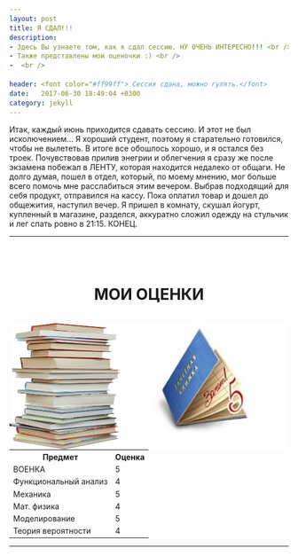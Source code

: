 ```yaml
---
layout: post
title: Я СДАЛ!!!
description: 
- Здесь Вы узнаете том, как я сдал сессию. НУ ОЧЕНЬ ИНТЕРЕСНО!!! <br />
- Также представлены мои оценочки :) <br />
-  <br />

header: <font color="#ff99ff"> Сессия сдана, можно гулять.</font>
date:   2017-06-30 18:49:04 +0300
category: jekyll
---
```

Итак, каждый июнь приходится сдавать сессию. И этот не был исколючением...
Я хороший студент, поэтому я старательно готовился, чтобы не вылететь. В итоге все обошлось хорошо, и я остался без троек.
Почувствовав прилив энегрии и облегчения я сразу же после экзамена побежал в ЛЕНТУ, которая находится недалеко от общаги.
Не долго думая, пошел в отдел, который, по моему мнению, мог больше всего помочь мне расслабиться этим вечером. Выбрав подходящий для себя продукт, отправился на кассу.
Пока оплатил товар и дошел до общежития, наступил вечер. Я пришел в комнату, скушал йогурт, купленный в магазине, разделся, аккуратно сложил одежду на стульчик и лег спать ровно в 21:15.
КОНЕЦ.

<hr>
<br />
<br />
<center> <h1> МОИ ОЦЕНКИ </h1> </center>
<br />
<img src="images/exam.jpg" style="width:304px;height:228px; float: right;">
<img src="images/exam.png" style="width:200px;height:228px; float: left;">

<br />
<br />
<br />
<br />
<br />
<br />
<br />
<br />
<br />
<hr>


<table style="width:100%">
  <tr>
    <th>Предмет</th>
    <th>Оценка</th> 
  </tr>
  <tr>
    <td>ВОЕНКА</td>
    <td>5</td> 
  </tr>
  <tr>
    <td>Функциональный анализ</td>
    <td>4</td> 
  </tr>
    <tr>
    <td>Механика</td>
    <td>5</td> 
  </tr>
    <tr>
    <td>Мат. физика</td>
    <td>4</td> 
  </tr>
    <tr>
    <td>Моделирование</td>
    <td>5</td> 
  </tr>
    <tr>
    <td>Теория вероятности</td>
    <td>4</td> 
  </tr>
</table>

<hr>